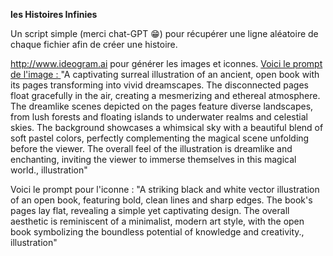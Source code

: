 <b>les Histoires Infinies </b>

Un script simple (merci chat-GPT 😁) pour récupérer une ligne aléatoire de chaque fichier afin de créer une histoire.

http://www.ideogram.ai pour générer les images et iconnes.
<u> Voici le prompt de l'image : </u>
"A captivating surreal illustration of an ancient, open book with its pages transforming into vivid dreamscapes. The disconnected pages float gracefully in the air, creating a mesmerizing and ethereal atmosphere. The dreamlike scenes depicted on the pages feature diverse landscapes, from lush forests and floating islands to underwater realms and celestial skies. The background showcases a whimsical sky with a beautiful blend of soft pastel colors, perfectly complementing the magical scene unfolding before the viewer. The overall feel of the illustration is dreamlike and enchanting, inviting the viewer to immerse themselves in this magical world., illustration"

</u> Voici le prompt pour l'iconne : </u>
"A striking black and white vector illustration of an open book, featuring bold, clean lines and sharp edges. The book's pages lay flat, revealing a simple yet captivating design. The overall aesthetic is reminiscent of a minimalist, modern art style, with the open book symbolizing the boundless potential of knowledge and creativity., illustration"

